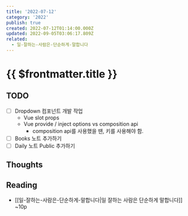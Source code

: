 ```yaml
---
title: '2022-07-12'
category: '2022'
publish: true
created: 2022-07-12T01:14:00.000Z
updated: 2022-09-05T03:06:17.809Z
related:
  - 일-잘하는-사람은-단순하게-말합니다
---
```


# {{ $frontmatter.title }}

## TODO

- [ ] Dropdown 컴포넌트 개발 작업
  - Vue slot props
  - Vue provide / inject options vs composition api
    - composition api를 사용했을 땐, 키를 사용해야 함.
- [ ] Books 노트 추가하기
- [ ] Daily 노트 Public 추가하기

## Thoughts

## Reading

- [[일-잘하는-사람은-단순하게-말합니다|일 잘하는 사람은 단순하게 말합니다]] ~10p
